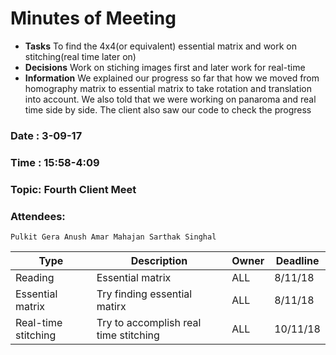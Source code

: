 # Minutes of Meeting

* **Tasks** To find the 4x4(or equivalent) essential matrix and work on stitching(real time later on)
* **Decisions** Work on stiching images first and later work for real-time
* **Information** We explained our progress so far that how we moved from homography matrix to essential matrix to take rotation and translation into account. We also told that we were working on panaroma and real time side by side. The client also saw our code to check the progress
 
### Date : 3-09-17
### Time : 15:58-4:09
### Topic: Fourth Client Meet
### Attendees:
```
Pulkit Gera Anush Amar Mahajan Sarthak Singhal
```
Type | Description | Owner | Deadline
---- | ---- | ---- | ----
Reading | Essential matrix | ALL | 8/11/18
Essential matrix | Try finding essential matirx | ALL | 8/11/18
Real-time stitching  | Try to accomplish real time stitching | ALL | 10/11/18
